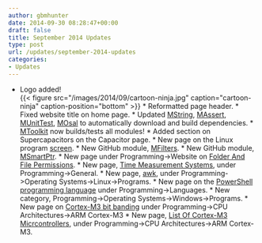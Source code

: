 ```yaml
---
author: gbmhunter
date: 2014-09-30 08:28:47+00:00
draft: false
title: September 2014 Updates
type: post
url: /updates/september-2014-updates
categories:
- Updates
---
```


  * Logo added!  
{{< figure src="/images/2014/09/cartoon-ninja.jpg" caption="cartoon-ninja" caption-position="bottom" >}}  * Reformatted page header.  * Fixed website title on home page.  * Updated [MString](https://github.com/mbedded-ninja/MString), [MAssert](https://github.com/mbedded-ninja/MAssert), [MUnitTest](https://github.com/mbedded-ninja/MUnitTest), [MOsal](https://github.com/mbedded-ninja/MOsal) to automatically download and build dependencies.  * [MToolkit](https://github.com/mbedded-ninja/MToolkit) now builds/tests all modules!  * Added section on Supercapacitors on the Capacitor page.  * New page on the Linux program [screen](http://blog.mbedded.ninja/programming/operating-systems/linux/programs/screen).  * New GitHub module, [MFilters](https://github.com/mbedded-ninja/MFilters).  * New GitHub module, [MSmartPtr](https://github.com/mbedded-ninja/MSmartPtr).  * New page under Programming->Website on [Folder And File Permissions](http://blog.mbedded.ninja/programming/website-design/folder-and-file-permissions).  * New page, [Time Measurement Systems](http://blog.mbedded.ninja/programming/general/time-measurement-systems), under Programming->General.  * New page, [awk](http://blog.mbedded.ninja/programming/operating-systems/linux/programs/awk), under Programming->Operating Systems->Linux->Programs.  * New page on the [PowerShell programming language](http://blog.mbedded.ninja/programming/languages/powershell) under Programming->Languages.  * New category, Programming->Operating Systems->Windows->Programs.  * New page on [Cortex-M3 bit banding](http://blog.mbedded.ninja/programming/cpu-architectures/arm-cortex-m3/bit-banding) under Programming->CPU Architectures->ARM Cortex-M3  * New page, [List Of Cortex-M3 Micrcontrollers](http://blog.mbedded.ninja/programming/cpu-architectures/arm-cortex-m3/list-of-cortex-m3-microcontrollers), under Programming->CPU Architectures->ARM Cortex-M3.















